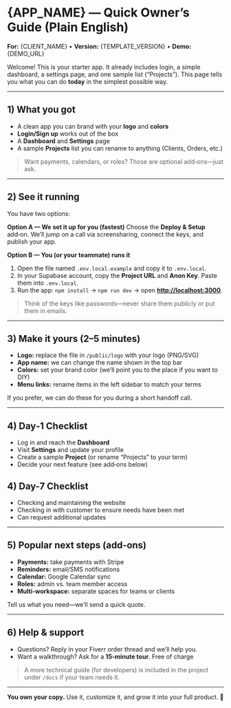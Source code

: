 # {APP_NAME} — Quick Owner’s Guide (Plain English)

**For:** {CLIENT_NAME} • **Version:** {TEMPLATE_VERSION} • **Demo:** {DEMO_URL}

Welcome! This is your starter app. It already includes login, a simple dashboard, a settings page, and one sample list (“Projects”). This page tells you what you can do **today** in the simplest possible way.

---

## 1) What you got

- A clean app you can brand with your **logo** and **colors**
- **Login/Sign up** works out of the box
- A **Dashboard** and **Settings** page
- A sample **Projects** list you can rename to anything (Clients, Orders, etc.)

> Want payments, calendars, or roles? Those are optional add‑ons—just ask.

---

## 2) See it running

You have two options:

**Option A — We set it up for you (fastest)**
Choose the **Deploy & Setup** add‑on. We’ll jump on a call via screensharing, connect the keys, and publish your app.

**Option B — You (or your teammate) runs it**

1. Open the file named `.env.local.example` and copy it to `.env.local`.
2. In your Supabase account, copy the **Project URL** and **Anon Key**. Paste them into `.env.local`.
3. Run the app: `npm install` → `npm run dev` → open **[http://localhost:3000](http://localhost:3000)**.

> Think of the keys like passwords—never share them publicly or put them in emails.

---

## 3) Make it yours (2–5 minutes)

- **Logo:** replace the file in `/public/logo` with your logo (PNG/SVG)
- **App name:** we can change the name shown in the top bar
- **Colors:** set your brand color (we’ll point you to the place if you want to DIY)
- **Menu links:** rename items in the left sidebar to match your terms

If you prefer, we can do these for you during a short handoff call.

---

## 4) Day‑1 Checklist

- Log in and reach the **Dashboard**
- Visit **Settings** and update your profile
- Create a sample **Project** (or rename “Projects” to your term)
- Decide your next feature (see add‑ons below)

## 4) Day-7 Checklist

- Checking and maintaining the website
- Checking in with customer to ensure needs have been met
- Can request additional updates

---

## 5) Popular next steps (add‑ons)

- **Payments:** take payments with Stripe
- **Reminders:** email/SMS notifications
- **Calendar:** Google Calendar sync
- **Roles:** admin vs. team member access
- **Multi‑workspace:** separate spaces for teams or clients

Tell us what you need—we’ll send a quick quote.

---

## 6) Help & support

- Questions? Reply in your Fiverr order thread and we’ll help you.
- Want a walkthrough? Ask for a **15‑minute tour**. Free of charge

> A more technical guide (for developers) is included in the project under `/docs` if your team needs it.

---

**You own your copy.** Use it, customize it, and grow it into your full product. 🚀
